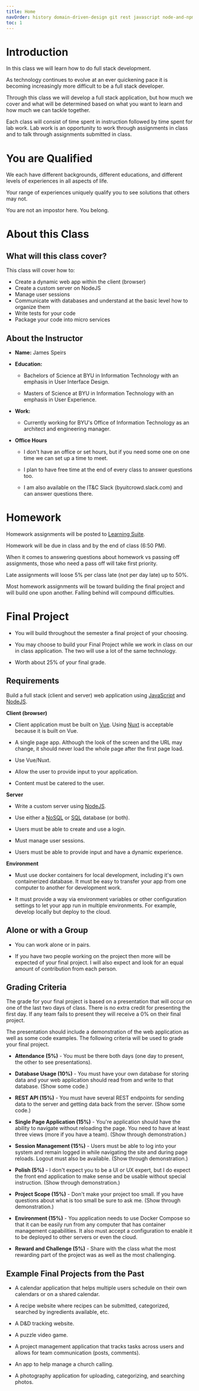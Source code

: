 ```yaml
---
title: Home 
navOrder: history domain-driven-design git rest javascript node-and-npm express testing-intro testing-nodejs async-javascript events docker-part-1 docker-part-2 sql nosql session-management html-css browser-events vue vue-cli vue-components vue-router 
toc: 1
---
```


# Introduction

In this class we will learn how to do full stack development.

As technology continues to evolve at an ever quickening pace it is becoming increasingly more difficult to be a full stack developer.

Through this class we will develop a full stack application, but how much we cover and what will be determined based on what you want to learn and how much we can tackle together.

Each class will consist of time spent in instruction followed by time spent for lab work. Lab work is an opportunity to work through assignments in class and to talk through assignments submitted in class.

# You are Qualified

We each have different backgrounds, different educations, and different levels of experiences in all aspects of life.

Your range of experiences uniquely qualify you to see solutions that others may not.

You are not an impostor here. You belong.

# About this Class

## What will this class cover?

This class will cover how to:

- Create a dynamic web app within the client (browser)
- Create a custom server on NodeJS
- Manage user sessions
- Communicate with databases and understand at the basic level how to organize them
- Write tests for your code
- Package your code into micro services

## About the Instructor

- **Name:** James Speirs

- **Education:**

    - Bachelors of Science at BYU in Information Technology with an emphasis in User Interface Design.
    
    - Masters of Science at BYU in Information Technology with an emphasis in User Experience.

- **Work:**

    - Currently working for BYU's Office of Information Technology as an architect and engineering manager.

- **Office Hours**

    - I don't have an office or set hours, but if you need some one on one time we can set up a time to meet.
    
    - I plan to have free time at the end of every class to answer questions too.
    
    - I am also available on the IT&C Slack (byuitcrowd.slack.com) and can answer questions there.
    
# Homework

Homework assignments will be posted to [Learning Suite](https://learningsuite.byu.edu).

Homework will be due in class and by the end of class (6:50 PM).

When it comes to answering questions about homework vs passing off assignments, those who need a pass off will take first priority.

Late assignments will loose 5% per class late (not per day late) up to 50%.

Most homework assignments will be toward building the final project and will build one upon another. Falling behind will compound difficulties.

# Final Project

- You will build throughout the semester a final project of your choosing.

- You may choose to build your Final Project while we work in class on our in class application. The two will use a lot of the same technology.

- Worth about 25% of your final grade.

## Requirements

Build a full stack (client and server) web application using [JavaScript](javascript.md) and [NodeJS](node-and-npm.md).

**Client (browser)**

- Client application must be built on [Vue](vue.md). Using [Nuxt](nuxt.md) is acceptable because it is built on Vue.

- A single page app. Although the look of the screen and the URL may change, it should never load the whole page after the first page load.

- Use Vue/Nuxt.

- Allow the user to provide input to your application.

- Content must be catered to the user.
    
**Server**

- Write a custom server using [NodeJS](node-and-npm.md).

- Use either a [NoSQL](nosql.md) or [SQL](sql.md) database (or both).

- Users must be able to create and use a login.

- Must manage user sessions.

- Users must be able to provide input and have a dynamic experience.

**Environment**

- Must use docker containers for local development, including it's own containerized database. It must be easy to transfer your app from one computer to another for development work.

- It must provide a way via environment variables or other configuration settings to let your app run in multiple environments. For example, develop locally but deploy to the cloud.

## Alone or with a Group

- You can work alone or in pairs.

- If you have two people working on the project then more will be expected of your final project. I will also expect and look for an equal amount of contribution from each person.

## Grading Criteria

The grade for your final project is based on a presentation that will occur on one of the last two days of class. There is no extra credit for presenting the first day. If any team fails to present they will receive a 0% on their final project.

The presentation should include a demonstration of the web application as well as some code examples. The following criteria will be used to grade your final project.

- **Attendance (5%)** - You must be there both days (one day to present, the other to see presentations).

- **Database Usage (10%)** - You must have your own database for storing data and your web application should read from and write to that database. (Show some code.)

- **REST API (15%)** - You must have several REST endpoints for sending data to the server and getting data back from the server. (Show some code.)

- **Single Page Application (15%)** - You're application should have the ability to navigate without reloading the page. You need to have at least three views (more if you have a team). (Show through demonstration.)

- **Session Management (15%)** - Users must be able to log into your system and remain logged in while navigating the site and during page reloads. Logout must also be available. (Show through demonstration.)

- **Polish (5%)** - I don't expect you to be a UI or UX expert, but I do expect the front end application to make sense and be usable without special instruction. (Show through demonstration.)

- **Project Scope (15%)** - Don't make your project too small. If you have questions about what is too small be sure to ask me. (Show through demonstration.)

- **Environment (15%)** - You application needs to use Docker Compose so that it can be easily run from any computer that has container management capabilities. It also must accept a configuration to enable it to be deployed to other servers or even the cloud.

- **Reward and Challenge (5%)** - Share with the class what the most rewarding part of the project was as well as the most challenging.

## Example Final Projects from the Past

- A calendar application that helps multiple users schedule on their own calendars or on a shared calendar.

- A recipe website where recipes can be submitted, categorized, searched by ingredients available, etc.

- A D&D tracking website.

- A puzzle video game.

- A project management application that tracks tasks across users and allows for team communication (posts, comments).

- An app to help manage a church calling.

- A photography application for uploading, categorizing, and searching photos.
